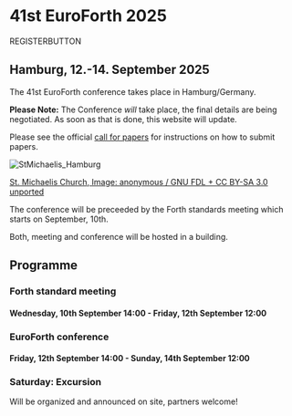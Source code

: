 # 41st EuroForth 2025
REGISTERBUTTON
## Hamburg, 12.-14. September 2025
The 41st EuroForth conference takes place in Hamburg/Germany.

__Please Note:__ The Conference _will_ take place, the final details are being negotiated. As soon as that is done, this website will update.

Please see the official [call for papers](http://www.euroforth.org/ef25/cfp.html) for instructions on how to submit papers.

![StMichaelis_Hamburg](https://upload.wikimedia.org/wikipedia/commons/thumb/6/64/Hamburg-Michaeliskirche-Hafen.jpg/640px-Hamburg-Michaeliskirche-Hafen.jpg)

[St. Michaelis Church, Image: anonymous / GNU FDL + CC BY-SA 3.0 unported](https://en.wikipedia.org/wiki/File:Hamburg-Michaeliskirche-Hafen.jpg)

The conference will be preceeded by the Forth standards meeting which starts on September, 10th.

Both, meeting and conference will be hosted in a building.

## Programme

### Forth standard meeting
#### Wednesday, 10th September 14:00 - Friday, 12th September 12:00

### EuroForth conference
#### Friday, 12th September 14:00 - Sunday, 14th September 12:00

### Saturday: Excursion
Will be organized and announced on site, partners welcome!

